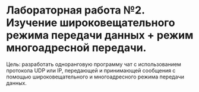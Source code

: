# Лабораторная работа №2. Изучение широковещательного режима передачи данных + режим многоадресной передачи.

Цель: разработать одноранговую программу чат с использованием протокола UDP или IP, передающей и принимающей сообщения с помощью широковещательного и многоадресного режима передачи данных.
